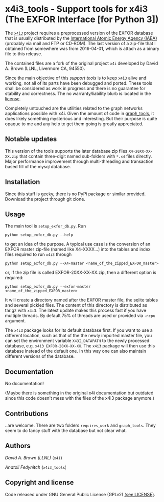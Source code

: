 # x4i3_tools - Support tools for x4i3 (The EXFOR Interface [for Python 3])

The [`x4i3`](https://github.com/afedynitch/x4i3) project requires a preprocessed version of the EXFOR database that is usually distributed by the [International Atomic Energy Agency (IAEA)](https://www-nds.iaea.org/nrdc/) (probably via mail and FTP or CD-ROM). The last version of a zip-file that I obtained from somewhere was from 2016-04-01, which is attach as a binary file to this release.

The contained files are a fork of the original project `x4i` developed by David A. Brown (LLNL, Livermore CA, 94550).

Since the main objective of this *support tools* is to keep `x4i3` alive and working, not all of its parts have been debugged and ported. These tools shall be considered as work in progress and there is no guarantee for stability and correctness. The no warranty/liability blurb is located in the [license](LICENCE).

Completely untouched are the utilities related to the graph networks applications possible with x4i. Given the amount of code in [graph_tools](graph_tools), it does likely something mysterious and interesting. But their purpose is quite opaque to me and any help to get them going is greatly appreciated.

## Notable updates

This version of the tools supports the later database zip files `X4-20XX-XX-XX.zip` that contain three-digit named sub-folders with `*.x4` files directly. Major performance improvement through multi-threading and transaction based fill of the mysql database.

## Installation

Since this stuff is geeky, there is no PyPi package or similar provided. Download the project through git clone.

## Usage

The main tool is `setup_exfor_db.py`. Run

    python setup_exfor_db.py --help

to get an idea of the purpose. A typical use case is the conversion of an EXFOR master zip-file (named like X4-XXXX...) into the tables and index files required to run `x4i3` through

    python setup_exfor_db.py --X4-master <name_of_the_zipped_EXFOR_master>

or, if the zip file is called EXFOR-20XX-XX-XX.zip, then a different option is required:
    
    python setup_exfor_db.py --exfor-master <name_of_the_zipped_EXFOR_master>

It will create a directory named after the EXFOR master file, the sqlite tables and several pickled files. The content of this directory is distributed as tar.gz with `x4i3`. The latest update makes this process fast if you have multiple threads. By default 75% of threads are used or provided via `-ncpu` argument.

The `x4i3` package looks for its default database first. If you want to use a different location, such as that of the the newly imported master file, you can set the environment variable `X43I_DATAPATH` to the newly processed database, e.g. `x4i3_EXFOR-20XX-XX-XX`. The `x4i3` package will then use this database instead of the default one. In this way one can also maintain different versions of the database.

## Documentation

No documentation!

(Maybe there is something in the original x4i documentation but outdated since this code doesn't mess with the files of the x4i3 package anymore.)

## Contributions

..are welcome. There are two folders `requires_work` and `graph_tools`. They seem to do fancy stuff with the database but not clear what.

## Authors

*David A. Brown (LLNL)* (`x4i`)

*Anatoli Fedynitch* (`x4i3_tools`)

## Copyright and license

Code released under GNU General Public License (GPLv2) [(see LICENSE)](LICENSE.txt).
